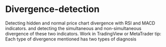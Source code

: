 # Divergence-detection
Detecting hidden and normal price chart divergence with RSI and MACD indicators. and detecting the simultaneous and non-simultaneous divergence of these two indicators. Work in TradingView or MetaTrader
tip: Each type of divergence mentioned has two types of diagnosis
